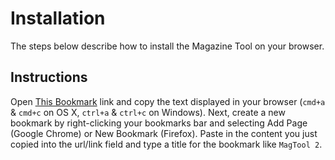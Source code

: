 # Installation

The steps below describe how to install the Magazine Tool on your browser.

## Instructions

Open [This Bookmark][bookmark] link and copy the text displayed in your browser (`cmd+a` & `cmd+c` on OS X, `ctrl+a` & `ctrl+c` on Windows). Next, create a new bookmark by right-clicking your bookmarks bar and selecting Add Page (Google Chrome) or New Bookmark (Firefox). Paste in the content you just copied into the url/link field and type a title for the bookmark like `MagTool 2`.

[bookmark]: http://staging.net-a-porter.com/alfresco/nap/webAssets/magazine/_shared/contents/MagTool/js/bookmark.min.js?v=1.0.15
